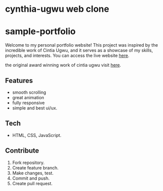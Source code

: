 # cynthia-ugwu web clone
# sample-portfolio

Welcome to my personal portfolio website! This project was inspired by the incredible work of Cintia Ugwu, 
and it serves as a showcase of my skills, projects, and interests. You can access the live website [here](https://srikanthmallam.github.io/sample-portfolio/).

the original award winning work of cintia ugwu visit [here](https://www.cynthiaugwu.com/).



## Features

- smooth scrolling
- great animation
- fully responsive
- simple and best ui/ux.

## Tech

- HTML, CSS, JavaScript.


## Contribute

1. Fork repository.
2. Create feature branch.
3. Make changes, test.
4. Commit and push.
5. Create pull request.
